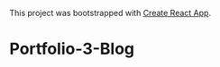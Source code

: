 This project was bootstrapped with [Create React App](https://github.com/facebook/create-react-app).
# Portfolio-3-Blog
